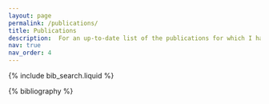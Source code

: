 ```yaml
---
layout: page
permalink: /publications/
title: Publications
description:  For an up-to-date list of the publications for which I have contributed, feel free to check my Google Scholar profile. On this page I provide additional resources such as links to the pre-prints, data, and code, depending on the publication. 
nav: true
nav_order: 4
---
```


<!-- _pages/publications.md -->

<!-- Bibsearch Feature -->

{% include bib_search.liquid %}

<div class="publications">

{% bibliography %}

</div>
